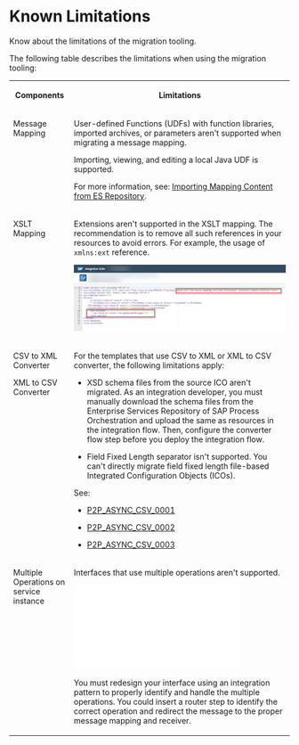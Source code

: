 <!-- loio7a552d40e1144af78d6ee0981ff2a54c -->

# Known Limitations

Know about the limitations of the migration tooling.

The following table describes the limitations when using the migration tooling:


<table>
<tr>
<th valign="top">

Components



</th>
<th valign="top">

Limitations



</th>
</tr>
<tr>
<td valign="top">

Message Mapping



</td>
<td valign="top">

User-defined Functions \(UDFs\) with function libraries, imported archives, or parameters aren't supported when migrating a message mapping.

Importing, viewing, and editing a local Java UDF is supported.

For more information, see: [Importing Mapping Content from ES Repository](50-Development/IntegrationSettings/importing-mapping-content-from-es-repository-e18fc05.md).



</td>
</tr>
<tr>
<td valign="top">

XSLT Mapping



</td>
<td valign="top">

Extensions aren't supported in the XSLT mapping. The recommendation is to remove all such references in your resources to avoid errors. For example, the usage of `xmlns:ext` reference.

![](images/XSLT-mapping-limitation_91615b8.png)



</td>
</tr>
<tr>
<td valign="top">

CSV to XML Converter

XML to CSV Converter



</td>
<td valign="top">

For the templates that use CSV to XML or XML to CSV converter, the following limitations apply:

-   XSD schema files from the source ICO aren't migrated. As an integration developer, you must manually download the schema files from the Enterprise Services Repository of SAP Process Orchestration and upload the same as resources in the integration flow. Then, configure the converter flow step before you deploy the integration flow.

-   Field Fixed Length separator isn't supported. You can't directly migrate field fixed length file-based Integrated Configuration Objects \(ICOs\).


See:

-   [P2P\_ASYNC\_CSV\_0001](supported-templates-ad867ae.md#loio468e43826e1b42549baaf1e0771e3521)

-   [P2P\_ASYNC\_CSV\_0002](supported-templates-ad867ae.md#loiod03185fa66674bec8b258de8352325ce)

-   [P2P\_ASYNC\_CSV\_0003](supported-templates-ad867ae.md#loio2bb532d7b4b24bb2a34219f6e62e4ede)




</td>
</tr>
<tr>
<td valign="top">

Multiple Operations on service instance



</td>
<td valign="top">

Interfaces that use multiple operations aren't supported.

![](images/ab9bbd7ff3ef4f5eb96676df57f135ec.xml)

You must redesign your interface using an integration pattern to properly identify and handle the multiple operations. You could insert a router step to identify the correct operation and redirect the message to the proper message mapping and receiver.



</td>
</tr>
</table>

